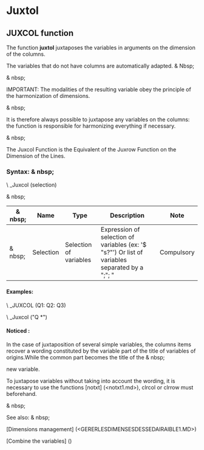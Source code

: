 # Juxtol

## JUXCOL function

The function **juxtol** juxtaposes the variables in arguments on the dimension of the columns.

The variables that do not have columns are automatically adapted. & Nbsp;

& nbsp;

IMPORTANT: The modalities of the resulting variable obey the principle of the harmonization of dimensions.

& nbsp;

It is therefore always possible to juxtapose any variables on the columns: the function is responsible for harmonizing everything if necessary.

& nbsp;

The Juxcol Function is the Equivalent of the Juxrow Function on the Dimension of the Lines.

### Syntax: & nbsp;

\ _Juxcol (selection)

& nbsp;

|& nbsp;|**Name** |**Type** |**Description** |**Note** |
|--- |--- |--- |--- |--- |
|& nbsp;|Selection |Selection of variables |Expression of selection of variables (ex: '$ "s?"') Or list of variables separated by a ";"; "|Compulsory |


#### Examples:

\ _JUXCOL (Q1: Q2: Q3)

\ _Juxcol ("Q \*")

#### Noticed :

In the case of juxtaposition of several simple variables, the columns items recover a wording constituted by the variable part of the title of variables of origins.While the common part becomes the title of the & nbsp;

new variable.

To juxtapose variables without taking into account the wording, it is necessary to use the functions [notxt] (<notxt1.md>), clrcol or clrrow must beforehand.

& nbsp;

See also: & nbsp;

[Dimensions management] (<GERERLESDIMENSESDESSEDAIRAIBLE1.MD>)

[Combine the variables] (<combine thevariables1.md>)
